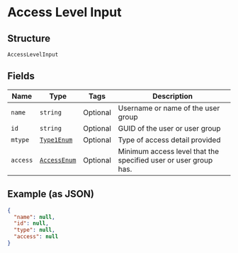 
# Access Level Input

## Structure

`AccessLevelInput`

## Fields

| Name | Type | Tags | Description |
|  --- | --- | --- | --- |
| `name` | `string` | Optional | Username or name of the user group |
| `id` | `string` | Optional | GUID of the user or user group |
| `mtype` | [`Type1Enum`](../../doc/models/type-1-enum.md) | Optional | Type of access detail provided |
| `access` | [`AccessEnum`](../../doc/models/access-enum.md) | Optional | Minimum access level that the specified user or user group has. |

## Example (as JSON)

```json
{
  "name": null,
  "id": null,
  "type": null,
  "access": null
}
```

